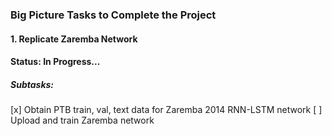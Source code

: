 ### Big Picture Tasks to Complete the Project ###

#### 1. Replicate Zaremba Network ####
#### Status: In Progress... ####
##### Subtasks: #####
[x] Obtain PTB train, val, text data for Zaremba 2014 RNN-LSTM network
[ ] Upload and train Zaremba network 